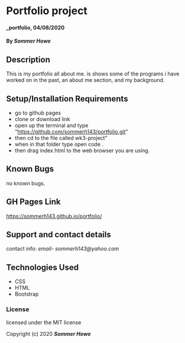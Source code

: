 # Portfolio project
 
#### _portfolio, 04/08/2020
 
#### By _**Sommer Howe**_
 
## Description
 
This is my portfolio all about me. is shows some of the programs i have worked on in the past, an about me section, and my background.
 
## Setup/Installation Requirements
 
* go to github pages
* clone or download link
* open up the terminal and type "https://github.com/sommerh143/portfolio.git"
* then cd to the file called wk3-project"
* when in that folder type open code .
* then drag index.html to the web browser you are using.

## Known Bugs
 
no known bugs.
 
## GH Pages Link
https://sommerh143.github.io/portfolio/
 
## Support and contact details
 
contact info: _email- sommerh143@yahoo.com_
 
## Technologies Used
 
* CSS
* HTML
* Bootstrap

 
### License
 
 licensed under the MIT license
 
Copyright (c) 2020 **_Sommer Howe_**
